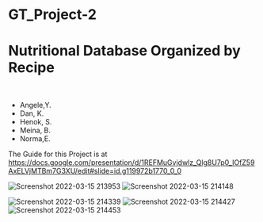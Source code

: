 # GT_Project-2

<h1>Nutritional Database Organized by Recipe</h1> <br>
<ul>
  <li>Angele,Y. </li>
  <li>Dan, K. </li>
  <li>Henok, S. </li>
  <li>Meina, B. </li>
  <li>Norma,E.</li>
 </ul>
 
 The Guide for this Project is at
 https://docs.google.com/presentation/d/1REFMuGvjdwlz_Qlg8U7p0_IOfZ59AxELVjMTBm7G3XU/edit#slide=id.g119972b1770_0_0
 
 ![Screenshot 2022-03-15 213953](https://user-images.githubusercontent.com/87791218/158499664-f1aa31c5-d195-4f50-a90d-43a98eefd8bc.png)
![Screenshot 2022-03-15 214148](https://user-images.githubusercontent.com/87791218/158499833-7be534d9-a588-4b9e-aad7-3d9df2dc212a.png)


![Screenshot 2022-03-15 214339](https://user-images.githubusercontent.com/87791218/158499990-ab3d0544-4860-4c4e-999c-b0f9322dd66a.png)
![Screenshot 2022-03-15 214427](https://user-images.githubusercontent.com/87791218/158500089-a56668b1-c5c3-4943-8734-771a96e55ef0.png)
![Screenshot 2022-03-15 214453](https://user-images.githubusercontent.com/87791218/158500138-287f9cea-bfb6-4630-a1e8-37eae21d081a.png)
